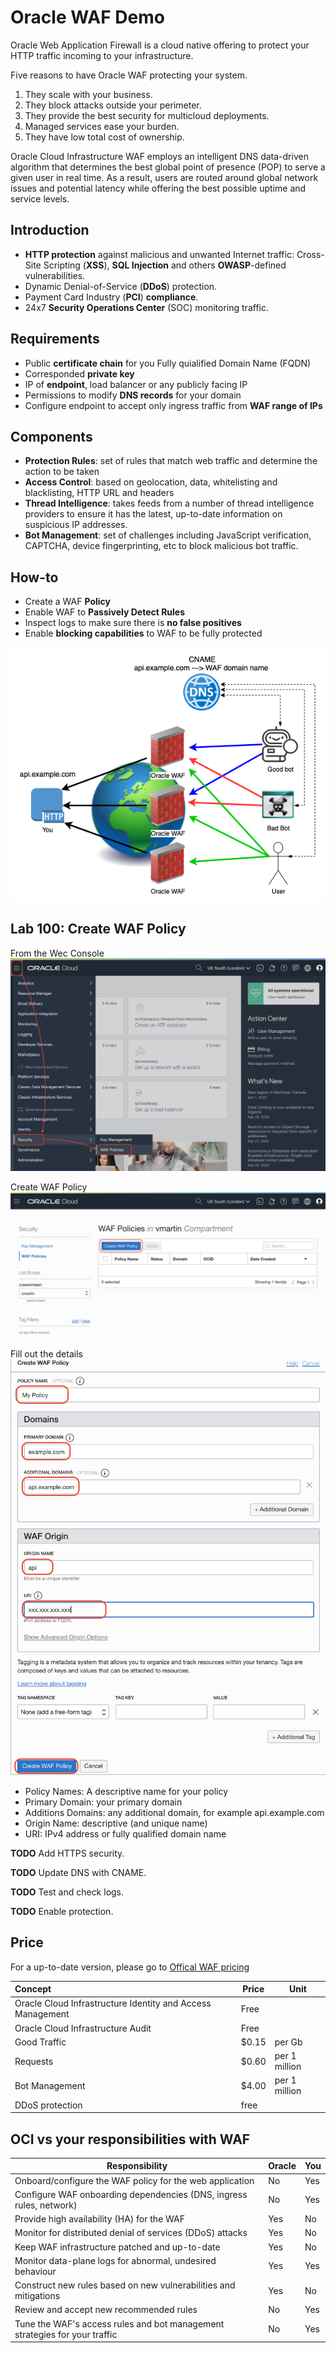 # Oracle WAF Demo

Oracle Web Application Firewall is a cloud native offering to protect your HTTP traffic incoming to your infrastructure.

Five reasons to have Oracle WAF protecting your system.

1. They scale with your business.
2. They block attacks outside your perimeter.
3. They provide the best security for multicloud deployments.
4. Managed services ease your burden.
5. They have low total cost of ownership.

Oracle Cloud Infrastructure WAF employs an intelligent DNS data-driven algorithm that determines the best global point of presence (POP) to serve a given user in real time. As a result, users are routed around global network issues and potential latency while offering the best possible uptime and service levels.

## Introduction

- **HTTP protection** against malicious and unwanted Internet traffic: Cross-Site Scripting (**XSS**), **SQL Injection** and others **OWASP**-defined vulnerabilities.
- Dynamic Denial-of-Service (**DDoS**) protection.
- Payment Card Industry (**PCI**) **compliance**.
- 24x7 **Security Operations Center** (SOC) monitoring traffic.

## Requirements

- Public **certificate chain** for you Fully quialified Domain Name (FQDN)
- Corresponded **private key**
- IP of **endpoint**, load balancer or any publicly facing IP
- Permissions to modify **DNS records** for your domain
- Configure endpoint to accept only ingress traffic from **WAF range of IPs**

## Components

- **Protection Rules**: set of rules that match web traffic and determine the action to be taken
- **Access Control**: based on geolocation, data, whitelisting and blacklisting, HTTP URL and headers
- **Thread Intelligence**: takes feeds from a number of thread intelligence providers to ensure it has the latest, up-to-date information on suspicious IP addresses.
- **Bot Management**: set of challenges including JavaScript verification, CAPTCHA, device fingerprinting, etc to block malicious bot traffic.

## How-to

- Create a WAF **Policy**
- Enable WAF to **Passively Detect Rules**
- Inspect logs to make sure there is **no false positives**
- Enable **blocking capabilities** to WAF to be fully protected

![WAF schema](images/waf.png)

## Lab 100: Create WAF Policy

From the Wec Console
![WAF Policy menu](./images/01.png)

Create WAF Policy
![Create WAF Policy](./images/02.png)

Fill out the details
![Create WAF Policy Details](./images/03.png)

- Policy Names: A descriptive name for your policy
- Primary Domain: your primary domain
- Additions Domains: any additional domain, for example api\.example\.com
- Origin Name: descriptive (and unique name)
- URI: IPv4 address or fully qualified domain name

**TODO** Add HTTPS security.

**TODO** Update DNS with CNAME.

**TODO** Test and check logs.

**TODO** Enable protection.

## Price

For a up-to-date version, please go to [Offical WAF pricing](https://www.oracle.com/cloud/security/pricing.html)

| Concept                                                    | Price  | Unit          |
| :--------------------------------------------------------- | ------ | ------------- |
| Oracle Cloud Infrastructure Identity and Access Management | Free   |               |
| Oracle Cloud Infrastructure Audit                          | Free   |               |
| Good Traffic                                               | \$0.15 | per Gb        |
| Requests                                                   | \$0.60 | per 1 million |
| Bot Management                                             | \$4.00 | per 1 million |
| DDoS protection                                            | free   |               |

## OCI vs your responsibilities with WAF

| Responsibility                                                             | Oracle | You |
| -------------------------------------------------------------------------- | ------ | --- |
| Onboard/configure the WAF policy for the web application                   | No     | Yes |
| Configure WAF onboarding dependencies (DNS, ingress rules, network)        | No     | Yes |
| Provide high availability (HA) for the WAF                                 | Yes    | No  |
| Monitor for distributed denial of services (DDoS) attacks                  | Yes    | No  |
| Keep WAF infrastructure patched and up-to-date                             | Yes    | No  |
| Monitor data-plane logs for abnormal, undesired behaviour                  | Yes    | Yes |
| Construct new rules based on new vulnerabilities and mitigations           | Yes    | No  |
| Review and accept new recommended rules                                    | No     | Yes |
| Tune the WAF's access rules and bot management strategies for your traffic | No     | Yes |

